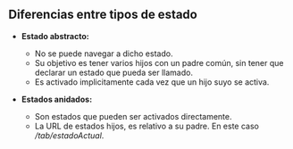 ## Diferencias entre tipos de estado

- **Estado abstracto:**
    - No se puede navegar a dicho estado.
    - Su objetivo es tener varios hijos con un padre común, sin tener que declarar un estado que pueda ser llamado.
    - Es activado implicitamente cada vez que un hijo suyo se activa.

- **Estados anidados:**
    - Son estados que pueden ser activados directamente.
    - La URL de estados hijos, es relativo a su padre. En este caso */tab/estadoActual*.
